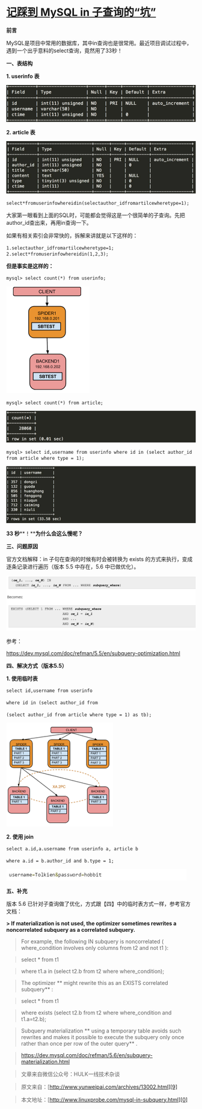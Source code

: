 # [记踩到 MySQL in 子查询的“坑”][0]


 **前言**

MySQL是项目中常用的数据库，其中in查询也是很常用。最近项目调试过程中，遇到一个出乎意料的select查询，竟然用了33秒！

**一、表结构**

**1. userinfo 表**

![记踩到 MySQL in 子查询的“坑”记踩到 MySQL in 子查询的“坑”][1]

**2. article 表**

![记踩到 MySQL in 子查询的“坑”记踩到 MySQL in 子查询的“坑”][2]

    select*fromuserinfowhereidin(selectauthor_idfromartilcewheretype=1);

大家第一眼看到上面的SQL时，可能都会觉得这是一个很简单的子查询。先把author_id查出来，再用in查询一下。

如果有相关索引会非常快的，拆解来讲就是以下这样的：

    1.selectauthor_idfromartilcewheretype=1;　　2.select*fromuserinfowhereidin(1,2,3);

**但是事实是这样的：**

    mysql> select count(*) from userinfo;

![记踩到 MySQL in 子查询的“坑”记踩到 MySQL in 子查询的“坑”][3]

    mysql> select count(*) from article;

![记踩到 MySQL in 子查询的“坑”记踩到 MySQL in 子查询的“坑”][4]

    mysql> select id,username from userinfo where id in (select author_id from article where type = 1);

![记踩到 MySQL in 子查询的“坑”记踩到 MySQL in 子查询的“坑”][5]

**33 秒****！****为什么会这么慢呢？**

**三、问题原因**

官方文档解释：in 子句在查询的时候有时会被转换为 exists 的方式来执行，变成逐条记录进行遍历（版本 5.5 中存在，5.6 中已做优化）。

![记踩到 MySQL in 子查询的“坑”记踩到 MySQL in 子查询的“坑”][6]

参考：

https://dev.mysql.com/doc/refman/5.5/en/subquery-optimization.html

**四、解决方式（版本5.5）**

**1. 使用临时表**

    select id,username from userinfo
    
    where id in (select author_id from
    
    (select author_id from article where type = 1) as tb);

![记踩到 MySQL in 子查询的“坑”记踩到 MySQL in 子查询的“坑”][7]

**2. 使用 join**

    select a.id,a.username from userinfo a, article b
    
    where a.id = b.author_id and b.type = 1;

![记踩到 MySQL in 子查询的“坑”记踩到 MySQL in 子查询的“坑”][8]

**五、补充**

版本 5.6 已针对子查询做了优化，方式跟【四】中的临时表方式一样，参考官方文档：

**> If materialization is not used, the optimizer sometimes rewrites a noncorrelated subquery as a correlated subquery.**

> For example, the following IN subquery is noncorrelated ( where_condition involves only columns from t2 and not t1 ):

> select * from t1

> where t1.a in (select t2.b from t2 where where_condition);

> The optimizer ** might rewrite this as an EXISTS correlated subquery** :

> select * from t1

> where exists (select t2.b from t2 where where_condition and t1.a=t2.b);

> Subquery materialization ** using a temporary table avoids such rewrites and makes it possible to execute the subquery only once rather than once per row of the outer query** .

> https://dev.mysql.com/doc/refman/5.6/en/subquery-materialization.html

> 文章来自微信公众号：HULK一线技术杂谈

> 原文来自：[http://www.yunweipai.com/archives/13002.html][9]

> 本文地址：[http://www.linuxprobe.com/mysql-in-subquery.html][0]

[0]: http://www.linuxprobe.com/mysql-in-subquery.html
[1]: ./img/2017041-2.png
[2]: ./img/2017042-8.jpg
[3]: ./img/2017043-3.png
[4]: ./img/2017044-3.png
[5]: ./img/2017045-1.jpg
[6]: ./img/2017046-2.jpg
[7]: ./img/2017047-2.png
[8]: ./img/2017048-3.png
[9]: http://www.yunweipai.com/archives/13002.html